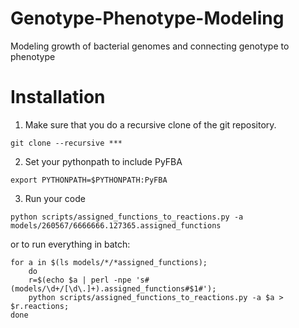 # Genotype-Phenotype-Modeling
Modeling growth of bacterial genomes and connecting genotype to phenotype

# Installation

1. Make sure that you do a recursive clone of the git repository.

```
git clone --recursive ***
```
2. Set your pythonpath to include PyFBA

```
export PYTHONPATH=$PYTHONPATH:PyFBA
```

3. Run your code

```
python scripts/assigned_functions_to_reactions.py -a models/260567/6666666.127365.assigned_functions
```


or to run everything in batch:

```
for a in $(ls models/*/*assigned_functions); 
    do
	r=$(echo $a | perl -npe 's#(models/\d+/[\d\.]+).assigned_functions#$1#'); 
	python scripts/assigned_functions_to_reactions.py -a $a > $r.reactions; 
done
```
